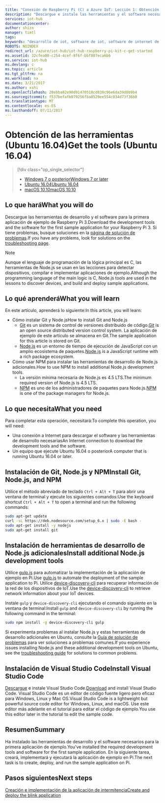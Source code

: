 ```yaml
---
title: "Conexión de Raspberry Pi (C) a Azure IoT: Lección 1: Obtención de las herramientas (Ubuntu) | Microsoft Docs"
description: "Descargue e instale las herramientas y el software necesarios para la primera aplicación de ejemplo de Pi en Ubuntu."
services: iot-hub
documentationcenter: 
author: shizn
manager: timtl
tags: 
keywords: "desarrollo de iot, software de iot, software de internet de las cosas, instalar git en ubuntu, ejecución de gulp, instalar node js ubuntu"
ROBOTS: NOINDEX
redirect_url: /azure/iot-hub/iot-hub-raspberry-pi-kit-c-get-started
ms.assetid: 32cfea00-c254-4cef-8f6f-bbf807eca6b6
ms.service: iot-hub
ms.devlang: c
ms.topic: article
ms.tgt_pltfrm: na
ms.workload: na
ms.date: 3/21/2017
ms.author: xshi
ms.openlocfilehash: 28ebba82e90d91470518cd830c96e6da39d8b9b4
ms.sourcegitcommit: f537befafb079256fba0529ee554c034d73f36b0
ms.translationtype: MT
ms.contentlocale: es-ES
ms.lasthandoff: 07/11/2017
---
```

# <a name="get-the-tools-ubuntu-1604"></a><span data-ttu-id="9bb9c-104">Obtención de las herramientas (Ubuntu 16.04)</span><span class="sxs-lookup"><span data-stu-id="9bb9c-104">Get the tools (Ubuntu 16.04)</span></span>

> [!div class="op_single_selector"]
> * [<span data-ttu-id="9bb9c-105">Windows 7 o posterior</span><span class="sxs-lookup"><span data-stu-id="9bb9c-105">Windows 7 or later</span></span>](iot-hub-raspberry-pi-kit-c-lesson1-get-the-tools-win32.md)
> * [<span data-ttu-id="9bb9c-106">Ubuntu 16.04</span><span class="sxs-lookup"><span data-stu-id="9bb9c-106">Ubuntu 16.04</span></span>](iot-hub-raspberry-pi-kit-c-lesson1-get-the-tools-ubuntu.md)
> * [<span data-ttu-id="9bb9c-107">macOS 10.10</span><span class="sxs-lookup"><span data-stu-id="9bb9c-107">macOS 10.10</span></span>](iot-hub-raspberry-pi-kit-c-lesson1-get-the-tools-mac.md)

## <a name="what-you-will-do"></a><span data-ttu-id="9bb9c-108">Lo que hará</span><span class="sxs-lookup"><span data-stu-id="9bb9c-108">What you will do</span></span>
<span data-ttu-id="9bb9c-109">Descargue las herramientas de desarrollo y el software para la primera aplicación de ejemplo de Raspberry Pi 3.</span><span class="sxs-lookup"><span data-stu-id="9bb9c-109">Download the development tools and the software for the first sample application for your Raspberry Pi 3.</span></span> <span data-ttu-id="9bb9c-110">Si tiene problemas, busque soluciones en la [página de solución de problemas](iot-hub-raspberry-pi-kit-c-troubleshooting.md).</span><span class="sxs-lookup"><span data-stu-id="9bb9c-110">If you have any problems, look for solutions on the [troubleshooting page](iot-hub-raspberry-pi-kit-c-troubleshooting.md).</span></span>

> [!NOTE]
> <span data-ttu-id="9bb9c-111">Aunque el lenguaje de programación de la lógica principal es C, las herramientas de Node.js se usan en las lecciones para detectar dispositivos, compilar e implementar aplicaciones de ejemplo.</span><span class="sxs-lookup"><span data-stu-id="9bb9c-111">Although the programming language of the main logic is C, Node.js tools are used in the lessons to discover devices, and build and deploy sample applications.</span></span>

## <a name="what-you-will-learn"></a><span data-ttu-id="9bb9c-112">Lo qué aprenderá</span><span class="sxs-lookup"><span data-stu-id="9bb9c-112">What you will learn</span></span>
<span data-ttu-id="9bb9c-113">En este artículo, aprenderá lo siguiente:</span><span class="sxs-lookup"><span data-stu-id="9bb9c-113">In this article, you will learn:</span></span>

* <span data-ttu-id="9bb9c-114">Cómo instalar Git y Node.js</span><span class="sxs-lookup"><span data-stu-id="9bb9c-114">How to install Git and Node.js</span></span>
  * <span data-ttu-id="9bb9c-115">[Git](https://git-scm.com) es un sistema de control de versiones distribuido de código.</span><span class="sxs-lookup"><span data-stu-id="9bb9c-115">[Git](https://git-scm.com) is an open source distributed version control system.</span></span> <span data-ttu-id="9bb9c-116">La aplicación de ejemplo de este artículo se almacena en Git.</span><span class="sxs-lookup"><span data-stu-id="9bb9c-116">The sample application for this article is stored on Git.</span></span>
  * <span data-ttu-id="9bb9c-117">[Node.js](https://nodejs.org/en/) es un entorno de tiempo de ejecución de JavaScript con un amplio ecosistema de paquetes.</span><span class="sxs-lookup"><span data-stu-id="9bb9c-117">[Node.js](https://nodejs.org/en/) is a JavaScript runtime with a rich package ecosystem.</span></span>
* <span data-ttu-id="9bb9c-118">Cómo usar NPM para instalar las herramientas de desarrollo de Node.js adicionales.</span><span class="sxs-lookup"><span data-stu-id="9bb9c-118">How to use NPM to install additional Node.js development tools.</span></span>
  * <span data-ttu-id="9bb9c-119">La versión mínima necesaria de Node.js es 4.5 LTS.</span><span class="sxs-lookup"><span data-stu-id="9bb9c-119">The minimum required version of Node.js is 4.5 LTS.</span></span>
  * <span data-ttu-id="9bb9c-120">[NPM](https://www.npmjs.com) es uno de los administradores de paquetes para Node.js.</span><span class="sxs-lookup"><span data-stu-id="9bb9c-120">[NPM](https://www.npmjs.com) is one of the package managers for Node.js.</span></span>

## <a name="what-you-need"></a><span data-ttu-id="9bb9c-121">Lo que necesita</span><span class="sxs-lookup"><span data-stu-id="9bb9c-121">What you need</span></span>
<span data-ttu-id="9bb9c-122">Para completar esta operación, necesitará:</span><span class="sxs-lookup"><span data-stu-id="9bb9c-122">To complete this operation, you will need:</span></span>

* <span data-ttu-id="9bb9c-123">Una conexión a Internet para descargar el software y las herramientas de desarrollo necesarias</span><span class="sxs-lookup"><span data-stu-id="9bb9c-123">An Internet connection to download the development tools and the software.</span></span>
* <span data-ttu-id="9bb9c-124">Un equipo que ejecute Ubuntu 16.04 o posterior</span><span class="sxs-lookup"><span data-stu-id="9bb9c-124">A computer that is running Ubuntu 16.04 or later.</span></span>

## <a name="install-git-nodejs-and-npm"></a><span data-ttu-id="9bb9c-125">Instalación de Git, Node.js y NPM</span><span class="sxs-lookup"><span data-stu-id="9bb9c-125">Install Git, Node.js, and NPM</span></span>
<span data-ttu-id="9bb9c-126">Utilice el método abreviado de teclado `Ctrl + Alt + T` para abrir una ventana de terminal y ejecute los siguientes comandos:</span><span class="sxs-lookup"><span data-stu-id="9bb9c-126">Use the keyboard shortcut `Ctrl + Alt + T` to open a terminal and run the following commands:</span></span>

```bash
sudo apt-get update
curl -sL https://deb.nodesource.com/setup_6.x | sudo -E bash -
sudo apt-get install -y nodejs
sudo apt-get install git
```

## <a name="install-additional-nodejs-development-tools"></a><span data-ttu-id="9bb9c-127">Instalación de herramientas de desarrollo de Node.js adicionales</span><span class="sxs-lookup"><span data-stu-id="9bb9c-127">Install additional Node.js development tools</span></span>
<span data-ttu-id="9bb9c-128">Utilice [gulp.js](http://gulpjs.com) para automatizar la implementación de la aplicación de ejemplo en Pi.</span><span class="sxs-lookup"><span data-stu-id="9bb9c-128">Use [gulp.js](http://gulpjs.com) to automate the deployment of the sample application to Pi.</span></span> <span data-ttu-id="9bb9c-129">Utilice [device-discovery-cli](https://github.com/Azure/device-discovery-cli) para recuperar información de la red de los dispositivos de IoT.</span><span class="sxs-lookup"><span data-stu-id="9bb9c-129">Use the [device-discovery-cli](https://github.com/Azure/device-discovery-cli) to retrieve network information about your IoT devices.</span></span>

<span data-ttu-id="9bb9c-130">Instale `gulp` y `device-discovery-cli` ejecutando el comando siguiente en la ventana de terminal:</span><span class="sxs-lookup"><span data-stu-id="9bb9c-130">Install `gulp` and `device-discovery-cli` by running the following command in the terminal:</span></span>

```bash
sudo npm install -g device-discovery-cli gulp
```

<span data-ttu-id="9bb9c-131">Si experimenta problemas al instalar Node.js y estas herramientas de desarrollo adicionales en Ubuntu, consulte la [Guía de solución de problemas](iot-hub-raspberry-pi-kit-c-troubleshooting.md) para ver soluciones a problemas comunes.</span><span class="sxs-lookup"><span data-stu-id="9bb9c-131">If you experience issues installing Node.js and these additional development tools on Ubuntu, see the [troubleshooting guide](iot-hub-raspberry-pi-kit-c-troubleshooting.md) for solutions to common problems.</span></span>

## <a name="install-visual-studio-code"></a><span data-ttu-id="9bb9c-132">Instalación de Visual Studio Code</span><span class="sxs-lookup"><span data-stu-id="9bb9c-132">Install Visual Studio Code</span></span>
<span data-ttu-id="9bb9c-133">[Descargue](https://code.visualstudio.com/docs/setup/linux) e instale Visual Studio Code.</span><span class="sxs-lookup"><span data-stu-id="9bb9c-133">[Download](https://code.visualstudio.com/docs/setup/linux) and install Visual Studio Code.</span></span> <span data-ttu-id="9bb9c-134">Visual Studio Code es un editor de código fuente ligero pero eficaz para Windows, Linux y Mac OS.</span><span class="sxs-lookup"><span data-stu-id="9bb9c-134">Visual Studio Code is a lightweight but powerful source code editor for Windows, Linux, and macOS.</span></span> <span data-ttu-id="9bb9c-135">Use este editor más adelante en el tutorial para editar el código de ejemplo.</span><span class="sxs-lookup"><span data-stu-id="9bb9c-135">You use this editor later in the tutorial to edit the sample code.</span></span>

## <a name="summary"></a><span data-ttu-id="9bb9c-136">Resumen</span><span class="sxs-lookup"><span data-stu-id="9bb9c-136">Summary</span></span>
<span data-ttu-id="9bb9c-137">Ha instalado las herramientas de desarrollo y el software necesarios para la primera aplicación de ejemplo.</span><span class="sxs-lookup"><span data-stu-id="9bb9c-137">You've installed the required development tools and software for the first sample application.</span></span> <span data-ttu-id="9bb9c-138">En la siguiente tarea, creará, implementará y ejecutará la aplicación de ejemplo en Pi.</span><span class="sxs-lookup"><span data-stu-id="9bb9c-138">The next task is to create, deploy, and run the sample application on Pi.</span></span>

## <a name="next-steps"></a><span data-ttu-id="9bb9c-139">Pasos siguientes</span><span class="sxs-lookup"><span data-stu-id="9bb9c-139">Next steps</span></span>
[<span data-ttu-id="9bb9c-140">Creación e implementación de la aplicación de intermitencia</span><span class="sxs-lookup"><span data-stu-id="9bb9c-140">Create and deploy the blink application</span></span>](iot-hub-raspberry-pi-kit-c-lesson1-deploy-blink-app.md)

